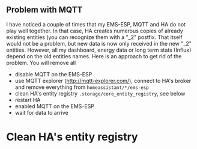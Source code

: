 ## Problem with MQTT
I have noticed a couple of times that my EMS-ESP, MQTT and HA do not play well together. In that case, HA creates numerous copies of already existing entities (you can recognize them with a "_2" postfix.
That itself would not be a problem, but new data is now only received in the new "_2" entities. However, all my dashboard, energy data or long term stats (Influx) depend on the old entities names.
Here is an approach to get rid of the problem. You will remove all 

* disable MQTT on the EMS-ESP
* use MQTT explorer (http://mqtt-explorer.com/), connect to HA's broker and remove everything from ```homeassistant/*/ems-esp```
* clean HA's entity registry ```.storage/core_entity_registry```, see below
* restart HA
* enabled MQTT on the EMS-ESP
* wait for data to arrive

# Clean HA's entity registry
